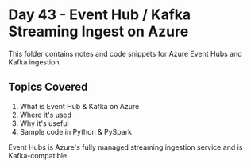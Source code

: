 # Day 43 - Event Hub / Kafka Streaming Ingest on Azure

This folder contains notes and code snippets for Azure Event Hubs and Kafka ingestion.

## Topics Covered
1. What is Event Hub & Kafka on Azure
2. Where it's used
3. Why it's useful
4. Sample code in Python & PySpark

Event Hubs is Azure's fully managed streaming ingestion service and is Kafka-compatible.
